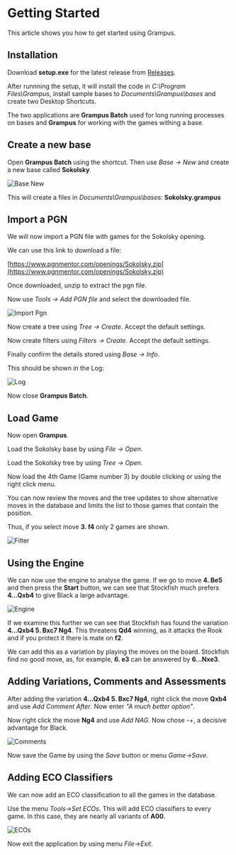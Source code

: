 # Getting Started

This article shows you how to get started using Grampus.

## Installation

Download **setup.exe** for the latest release from [Releases](https://github.com/pbbwfc/Grampus/releases).

After runnning the setup, it will install the code in *C:\Program Files\Grampus*, install sample bases to *Documents\Grampus\bases* and create two Desktop Shortcuts.

The two applications are **Grampus Batch** used for long running processes on bases and **Grampus** for working with the games withing a base.

## Create a new base

Open **Grampus Batch** using the shortcut. Then use *Base -> New* and create a new base called **Sokolsky**.

![Base New](images/st1.png)

This will create a files in *Documents\Grampus\bases*: **Sokolsky.grampus**

## Import a PGN

We will now import a PGN file with games for the Sokolsky opening.

We can use this link to download a file:

[https://www.pgnmentor.com/openings/Sokolsky.zip](https://www.pgnmentor.com/openings/Sokolsky.zip)

Once downloaded, unzip to extract the pgn file.

Now use *Tools -> Add PGN file* and select the downloaded file.

![Import Pgn](images/st2.png)

Now create a tree using *Tree -> Create*. Accept the default settings.

Now create filters using *Filters -> Create*. Accept the default settings.

Finally confirm the details stored using *Base -> Info*.

This should be shown in the Log:

![Log](images/st2a.png)

Now close **Grampus Batch**.

## Load Game

Now open **Grampus**.

Load the Sokolsky base by using *File -> Open*.

Load the Sokolsky tree by using *Tree -> Open*.

Now load the 4th Game (Game number 3) by double clicking or using the right click menu.

You can now review the moves and the tree updates to show alternative moves in the database and limits the list to those games that contain the position.

Thus, if you select move **3. f4** only 2 games are shown.

![Filter](images/st3.png)

## Using the Engine

We can now use the engine to analyse the game. If we go to move **4. Be5** and then press the **Start** button, we can see that Stockfish much prefers **4...Qxb4** to give Black a large advantage. 

![Engine](images/st4.png)

If we examine this further we can see that Stockfish has found the variation **4...Qxb4 5. Bxc7 Ng4**. This threatens **Qd4** winning, as it attacks the Rook and if you protect it there is mate on **f2**.

We can add this as a variation by playing the moves on the board. Stockfish find no good move, as, for example, **6. e3** can be answered by **6...Nxe3**.

## Adding Variations, Comments and Assessments

After adding the variation **4...Qxb4 5. Bxc7 Ng4**, right click the move **Qxb4** and use *Add Comment After*. Now enter *"A much better option"*.

Now right click the move **Ng4** and use *Add NAG*. Now chose *-+*, a decisive advantage for Black.

![Comments](images/st5.png)

Now save the Game by using the *Save* button or menu *Game->Save*.

## Adding ECO Classifiers

We can now add an ECO classification to all the games in the database.

Use the menu *Tools->Set ECOs*. This will add ECO classifiers to every game. In this case, they are nearly all variants of **A00**.

![ECOs](images/st6.png)

Now exit the application by using menu *File->Exit*.